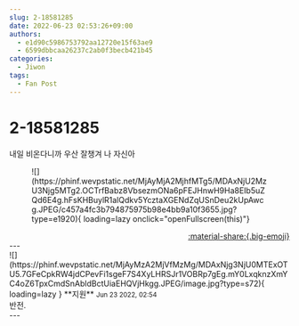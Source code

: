 ```yaml
---
slug: 2-18581285
date: 2022-06-23 02:53:26+09:00
authors:
  - e1d90c5986753792aa12720e15f63ae9
  - 6599dbbcaa26237c2ab0f3becb421b45
categories:
  - Jiwon
tags:
  - Fan Post
---
```


# 2-18581285

<div class="post-container" markdown="1">
<div class="content-container md-sidebar__scrollwrap" markdown="1">

내일 비온다니까 우산 잘챙겨  나 자신아
<figure markdown="1">
![](https://phinf.wevpstatic.net/MjAyMjA2MjhfMTg5/MDAxNjU2MzU3Njg5MTg2.OCTrfBabz8VbsezmONa6pFEJHnwH9Ha8EIb5uZQd6E4g.hFsKHBuylR1alQdkv5YcztaXGENdZqUSnDeu2kUpAwcg.JPEG/c457a4fc3b794875975b98e4bb9a10f3655.jpg?type=e1920){ loading=lazy onclick="openFullscreen(this)"}
</figure>


</div>
</div>

<div style="text-align: right;" markdown="1">
<a href="https://weverse.io/fromis9/fanpost/2-18581285" style="text-align: right;">:material-share:{.big-emoji}</a>
</div>
---

<div class="comments-container md-sidebar__scrollwrap" markdown="1">
<div class="comment" markdown="1">
<div class='id-container' markdown="1">
![](https://phinf.wevpstatic.net/MjAyMzA2MjVfMzMg/MDAxNjg3NjU0MTExOTU5.7GFeCpkRW4jdCPevFi1sgeF7S4XyLHRSJr1VOBRp7gEg.mY0LxqknzXmYC4oZ6TpxCmdSnAbldBctUiaEHQVjHkgg.JPEG/image.jpg?type=s72){ loading=lazy }
**<span class="artist">지원</span>** <small>Jun 23 2022, 02:54</small><br>
</div>
<div class='comment-body' markdown="1">
반전.
</div>
</div>
</div>
---
